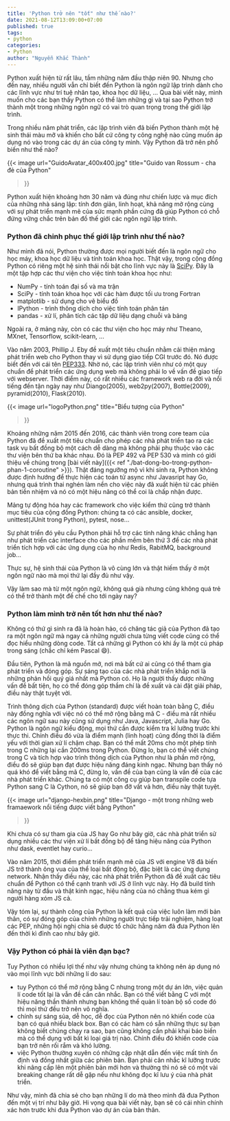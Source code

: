 ```yaml
---
title: 'Python trở nên "tốt" như thế nào?'
date: 2021-08-12T13:09:00+07:00
published: true
tags:
- python
categories:
- Python
author: "Nguyễn Khắc Thành"
---
```


Python xuất hiện từ rất lâu, tầm những năm đầu thập niên 90. Nhưng cho đến nay, nhiều người vẫn chỉ biết đến Python là ngôn ngữ lập trình dành cho các lĩnh vực như trí tuệ nhân tạo, khoa học dữ liệu, ... Qua bài viết này, mình muốn cho các bạn thấy Python có thể làm những gì và tại sao Python trở thành một trong những ngôn ngữ có vai trò quan trọng trong thế giới lập trình.

<!--more-->

Trong nhiều năm phát triển, các lập trình viên đã biến Python thành một hệ sinh thái màu mỡ và khiến cho bất cứ công ty công nghệ nào cũng muốn áp dụng nó vào trong các dự án của công ty mình. Vậy Python đã trở nên phổ biến như thế nào?

{{< image
  url="GuidoAvatar_400x400.jpg"
  title="Guido van Rossum - cha đẻ của Python"
>}}

Python xuất hiện khoảng hơn 30 năm và đúng như chiến lược và mục đích của những nhà sáng lập: tính đơn giản, linh hoạt, khả năng mở rộng cùng với sự phát triển mạnh mẽ của sức mạnh phần cứng đã giúp Python có chỗ đứng vững chắc trên bản đồ thế giới các ngôn ngữ lập trình.

### Python đã chinh phục thế giới lập trình như thế nào?

Như mình đã nói, Python thường được mọi người biết đến là ngôn ngữ cho học máy, khoa học dữ liệu và tính toán khoa học. Thật vậy, trong cộng đồng Python có riêng một hệ sinh thái nổi bật cho lĩnh vực này là [SciPy](https://scipy.org). Đây là một tập hợp các thư viện cho việc tính toán khoa học như:

- NumPy - tính toán đại số và ma trận
- SciPy - tính toán khoa học với các hàm được tối ưu trong Fortran
- matplotlib - sử dụng cho vẽ biểu đồ
- IPython - trình thông dịch cho việc tính toán phân tán
- pandas - xử lí, phân tích các tập dữ liệu dạng chuỗi và bảng

Ngoài ra, ở mảng này, còn có các thư viện cho học máy như Theano, MXnet, Tensorflow, scikit-learn, ...


Vào năm 2003, Phillip J. Eby đề xuất một tiêu chuẩn nhằm cải thiện mảng phát triển web cho Python thay vì sử dụng giao tiếp CGI trước đó. Nó được biết đến  với cái tên [PEP333](https://www.python.org/dev/peps/pep-0333/). Nhờ nó, các lập trình viên như có một quy chuẩn để phát triển các ứng dụng web mà không phải lo về vấn đề giao tiếp với webserver. Thời điểm này, có rất nhiều các framework web ra đời và nổi tiếng đến tận ngày nay như Diango(2005), web2py(2007), Bottle(2009), pyramid(2010), Flask(2010).

{{< image
  url="logoPython.png"
  title="Biểu tượng của Python"
>}}

Khoảng những năm 2015 đến 2016, các thành viên trong core team của Python đã đề xuất một tiêu chuẩn cho phép các nhà phát triển tạo ra các task vụ bất đồng bộ một cách dễ dàng mà không phải phụ thuộc vào các thư viện bên thứ ba khác nhau. Đó là PEP 492 và PEP 530 và mình có giới thiệu về chúng trong [bài viết này]({{< ref "./bat-dong-bo-trong-python-phan-1-coroutine" >}}). Thật đáng ngưỡng mộ vì khi sinh ra, Python không được định hướng để thực hiện các toán tử async như Javasript hay Go, nhưng quá trình thai nghén làm nền cho việc này đã xuất hiện từ các phiên bản tiền nhiệm và nó có một hiệu năng có thể coi là chấp nhận được.

Mảng tự động hóa hay các framework cho việc kiểm thử cũng trở thành mục tiêu của cộng đồng Python: chúng ta có các ansible, docker, unittest(JUnit trong Python), pytest, nose...

Sự phát triển đó yêu cầu Python phải hỗ trợ các tính năng khác chẳng hạn như phát triển các interface cho các phần mềm bên thứ 3 để các nhà phát triển tích hợp với các ứng dụng của họ như Redis, RabitMQ, background job...

Thực sự, hệ sinh thái của Python là vô cùng lớn và thật hiếm thấy ở một ngôn ngữ nào mà mọi thứ lại đầy đủ như vậy.

Vậy làm sao mà từ một ngôn ngữ, không quá già nhưng cũng không quá trẻ có thể trở thành một đế chế cho tới ngày nay?

### Python làm mình trở nên tốt hơn như thế nào?

Không có thứ gì sinh ra đã là hoàn hảo, có chăng tác giả của Python đã tạo ra một ngôn ngữ mà ngay cả những người chưa từng viết code cũng có thể đọc hiểu những dòng code. Tất cả những gì Python có khi ấy là một cú pháp trong sáng (chắc chỉ kém Pascal :smile:).

Đầu tiên, Python là mã nguồn mở, nơi mà bất cứ ai cũng có thể tham gia phát triển và đóng góp. Sự sáng tạo của các nhà phát triển khắp nơi là những phản hồi quý giá nhất mà Python có. Họ là người thấy được những vấn đề bất tiện, họ có thể đóng góp thầm chí là đề xuất và cài đặt giải pháp, điều này thật tuyệt vời.

Trình thông dịch của Python (standard) được viết hoàn toàn bằng C, điều này đồng nghĩa với việc nó có thể mở rộng bằng mã C - điều mà rất nhiều các ngôn ngữ sau này cũng sử dụng như Java, Javascript, Julia hay Go. Python là ngôn ngữ kiểu động, mọi thứ cần được kiểm tra kĩ lưỡng trước khi thực thi. Chính điều đó vừa là điểm mạnh (linh hoạt) cũng đồng thời là điểm yếu với thời gian xử lí chậm chạp. Bạn có thể mất 20ms cho một phép tính trong C những lại cần 200ms trong Python. Đừng lo, bạn có thể viết chúng trong C và tích hợp vào trình thông dịch của Python như là phần mở rộng, điều đó sẽ giúp bạn đạt được hiệu năng đáng kinh ngạc. Nhưng bạn thấy nó quá khó để viết bằng mã C, đừng lo, vấn đề của bạn cũng là vấn đề của các nhà phát triển khác.
Chúng ta có một công cụ giúp bạn transpile code tựa Python sang C là Cython, nó sẽ giúp bạn đỡ vất vả hơn, điều này thật tuyệt.

{{< image
  url="django-hexbin.png"
  title="Django - một trong những web framaework nổi tiếng được viết bằng Python" 
>}}

Khi chưa có sự tham gia của JS hay Go như bây giờ, các nhà phát triển sử dụng nhiều các thư viện xử lí bất đồng bộ để tăng hiệu năng của Python như dask, eventlet hay curio...

Vào năm 2015, thời điểm phát triển mạnh mẽ của JS với engine V8 đã biến JS trở thành ông vua của thể loại bất động bộ, đặc biệt là các ứng dụng network. Nhận thấy điều này, các nhà phát triển Python đã  đề xuất các tiêu chuẩn để Python có thể cạnh tranh với JS ở lĩnh vực này. Họ đã build tính năng này từ đầu và thật kinh ngạc, hiệu năng của nó chẳng thua kém gì người hàng xóm JS cả.

Vậy tóm lại, sự thành công của Python là kết quả của việc luôn làm mới bản thân, có sự đóng góp của chính những người trực tiếp trải nghiệm, hàng loạt các PEP, những hội nghị chia sẻ được tổ chức hằng năm đã đưa Python lên đến thời kì đỉnh cao như bây giờ.

### Vậy Python có phải là viên đạn bạc?

Tuy Python có nhiều lợi thế như vậy nhưng chúng ta không nên áp dụng nó vào mọi lĩnh vực bởi những lí do sau:

- tuy Python có thể mở rộng bằng C nhưng trong một dự án lớn, việc quản lí code tốt lại là vẫn đề cần cân nhắc. Bạn có thể viết bằng C với một hiệu năng thần thánh nhưng bạn không thể quản lí toàn bộ số code đó thì mọi thứ đều trở nên vô nghĩa.
- chính sự sáng sủa, dễ học, dễ đọc của Python nên nó khiến code của bạn có quá nhiều black box. Bạn có các hàm có sẵn những thực sự bạn không biết chúng chạy ra sao, bạn cũng không cần phải khai báo biến mà có thể dụng với bất kì loại giá trị nào. Chính điều đó khiến code của bạn trở nên rối rắm và khó lường.
- việc Python thường xuyên có những cập nhật dẫn đến việc mất tính ổn định và đồng nhất giữa các phiên bản. Bạn phải cân nhắc kĩ lưỡng trước khi nâng cấp lên một phiên bản mới hơn và thường thì nó sẽ có một vài breaking change rất dễ gặp nếu như không đọc kĩ lưu ý của nhà phát triển.

Như vậy, mình đã chia sẻ cho bạn những lí do mà theo mình đã đưa Python đến một vị trí như bây giờ. Hi vọng qua bài viết này, bạn sẽ có cái nhìn chính xác hơn trước khi đưa Python vào dự án của bản thân. 
